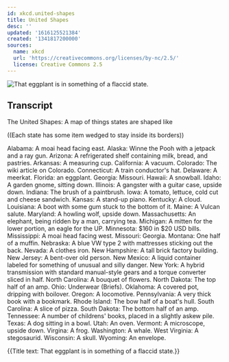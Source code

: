 ```yaml
---
id: xkcd.united-shapes
title: United Shapes
desc: ''
updated: '1616125521384'
created: '1341817200000'
sources:
  name: xkcd
  url: 'https://creativecommons.org/licenses/by-nc/2.5/'
  license: Creative Commons 2.5
---
```

![That eggplant is in something of a flaccid state.](https://imgs.xkcd.com/comics/united_shapes.png)

## Transcript
The United Shapes: A map of things states are shaped like

((Each state has some item wedged to stay inside its borders))

Alabama: A moai head facing east.
Alaska: Winne the Pooh with a jetpack and a ray gun.
Arizona: A refrigerated shelf containing milk, bread, and pastries.
Arkansas: A measuring cup.
California: A vacuum.
Colorado: The wiki article on Colorado.
Connecticut: A train conductor's hat.
Delaware: A meerkat.
Florida: an eggplant.
Georgia: Missouri.
Hawaii: A snowball.
Idaho: A garden gnome, sitting down.
Illinois: A gangster with a guitar case, upside down.
Indiana: The brush of a paintbrush.
Iowa: A tomato, lettuce, cold cut and cheese sandwich.
Kansas: A stand-up piano.
Kentucky: A cloud.
Louisiana: A boot with some gum stuck to the bottom of it.
Maine: A Vulcan salute.
Maryland: A howling wolf, upside down.
Massachusetts: An elephant, being ridden by a man, carrying tea.
Michigan: A mitten for the lower portion, an eagle for the UP.
Minnesota: $160 in $20 USD bills.
Mississippi: A moai head facing west.
Missouri: Georgia.
Montana: One half of a muffin.
Nebraska: A blue VW type 2 with mattresses sticking out the back.
Nevada: A clothes iron.
New Hampshire: A tall brick factory building.
New Jersey: A bent-over old person.
New Mexico: A liquid container labeled for something of unusual and silly danger.
New York: A hybrid transmission with standard manual-style gears and a torque converter sliced in half.
North Carolina: A bouquet of flowers.
North Dakota: The top half of an amp.
Ohio: Underwear (Briefs).
Oklahoma: A covered pot, dripping with boilover.
Oregon: A locomotive.
Pennsylvania: A very thick book with a bookmark.
Rhode Island: The bow half of a boat's hull.
South Carolina: A slice of pizza.
South Dakota: The bottom half of an amp.
Tennessee: A number of childrens' books, placed in a slightly askew pile.
Texas: A dog sitting in a bowl.
Utah: An oven.
Vermont: A microscope, upside down.
Virgina: A frog.
Washington: A whale.
West Virginia: A stegosaurid.
Wisconsin: A skull.
Wyoming: An envelope.

{{Title text: That eggplant is in something of a flaccid state.}}
